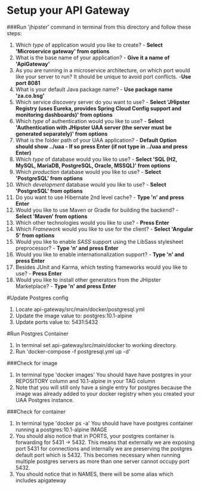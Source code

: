 # Setup your API Gateway
###Run 'jhipster' command in terminal from this directory and follow these steps:

1. Which *type* of application would you like to create? - **Select 'Microservice gateway' from options**
2. What is the base name of your application? - **Give it a name of 'ApiGateway'**
3. As you are running in a microservice architecture, on which port would like your server to run? It should be unique to avoid port conflicts. -**Use port 8081**
4. What is your default Java package name? - **Use package name 'za.co.bsg'**
5. Which service discovery server do you want to use? - **Select 'JHipster Registry (uses Eureka, provides Spring Cloud Config support and monitoring dashboards)' from options**
6. Which *type* of authentication would you like to use? - **Select 'Authentication with JHipster UAA server (the server must be generated separately)' from options**
7. What is the folder path of your UAA application? - **Default Option should show ../uaa - If so press Enter (if not type in ../uaa and press Enter)**
8. Which *type* of database would you like to use? - **Select 'SQL (H2, MySQL, MariaDB, PostgreSQL, Oracle, MSSQL)'  from options**
9. Which *production* database would you like to use? - **Select 'PostgreSQL' from options**
10. Which *development* database would you like to use? - **Select 'PostgreSQL' from options**
11. Do you want to use Hibernate 2nd level cache? - **Type 'n' and press Enter**
12. Would you like to use Maven or Gradle for building the backend? - **Select 'Maven' from options**
13. Which other technologies would you like to use? - **Press Enter**
14. Which *Framework* would you like to use for the client? - **Select 'Angular 5' from options**
15. Would you like to enable *SASS* support using the LibSass stylesheet preprocessor? - **Type 'n' and press Enter**
16. Would you like to enable internationalization support? - **Type 'n' and press Enter**
17. Besides JUnit and Karma, which testing frameworks would you like to use? - **Press Enter**
18. Would you like to install other generators from the JHipster Marketplace? - **Type 'n' and press Enter**

#Update Postgres config
1. Locate api-gateway/src/main/docker/postgresql.yml
2. Update the image value to: postgres:10.1-alpine
3. Update ports value to: 5431:5432

#Run Postgres Container
1. In terminal set api-gateway/src/main/docker to working directory.
2. Run 'docker-compose -f postgresql.yml up -d'

###Check for image
1. In terminal type 'docker images'
You should have have postgres in your REPOSITORY column and 10.1-alpine in your TAG column
2. Note that you will still only have a single entry for postgres because the image was already added to your docker registry
when you created your UAA Postgres instance.

###Check for container
1. In terminal type 'docker ps -a'
You should have have postgres container running a postgres:10.1-alpine IMAGE
2. You should also notice that in PORTS, your postgres container is forwarding for 5431 -> 5432. This means that
externally we are exposing port 5431 for connections and internally we are preserving the postgres default port which is 5432.
This becomes necessary when running multiple postgres servers as more than one server cannot occupy port 5432.
3. You should notice that in NAMES, there will be some alias which includes apigateway

